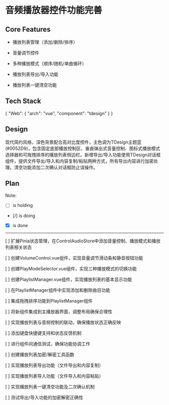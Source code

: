 # 音频播放器控件功能完善

## Core Features

- 播放列表管理（添加/删除/排序）

- 音量调节控件

- 多种播放模式（顺序/随机/单曲循环）

- 播放列表导出/导入功能

- 播放列表一键清空功能

## Tech Stack

{
"Web": {
"arch": "vue",
"component": "tdesign"
}
}

## Design

现代简约风格，深色背景配合高对比度控件，主色调为TDesign主题蓝(#0052D9)，包含固定底部播放控制区、垂直弹出式音量控制、图标式播放模式选择器和可拖拽排序的播放列表侧边栏。新增导出/导入功能使用TDesign对话框组件，提供文件导出/导入和内容复制/粘贴两种方式，所有导出内容进行加密处理。清空功能添加二次确认对话框防止误操作。

## Plan

Note:

- [ ] is holding
- [/] is doing
- [x] is done

---

[ ] 扩展Pinia状态管理，在ControlAudioStore中添加音量控制、播放模式和播放列表相关状态

[ ] 创建VolumeControl.vue组件，实现音量调节滑动条和静音按钮功能

[ ] 创建PlayModeSelector.vue组件，实现三种播放模式的切换功能

[ ] 创建PlaylistManager.vue组件，实现播放列表的基本显示功能

[ ] 在PlaylistManager组件中实现添加和删除曲目功能

[ ] 集成拖拽排序功能到PlaylistManager组件

[ ] 将新组件集成到主播放器界面，调整布局确保合理性

[ ] 实现播放列表与音频控制的联动，确保播放状态正确反映

[ ] 添加键盘快捷键支持和状态反馈机制

[ ] 进行组件间通信测试，确保功能协调工作

[ ] 创建播放列表加密/解密工具函数

[ ] 实现播放列表导出功能（文件导出和内容复制）

[ ] 实现播放列表导入功能（文件导入和内容粘贴）

[ ] 实现播放列表一键清空功能及二次确认机制

[ ] 测试导出/导入功能的加密解密正确性
